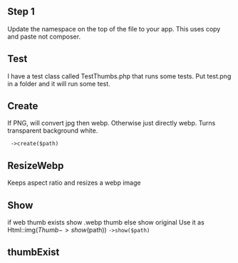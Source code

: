 
## Step 1
Update the namespace on the top of the file to your app. This uses copy and paste not composer. 

## Test
I have a test class called TestThumbs.php that runs some tests. Put test.png in a folder and it will run some test. 


## Create
If PNG, will convert jpg then webp. Otherwise just directly webp. 
Turns transparent background white. 

``` ->create($path)```

## ResizeWebp
Keeps aspect ratio and resizes a webp image

## Show 
if web thumb exists show .webp thumb
else show original 
Use it as Html::img($Thumb->show($path)) 
``` ->show($path) ```


## thumbExist


